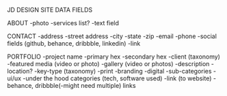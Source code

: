 JD DESIGN SITE DATA FIELDS

ABOUT
    -photo
    -services list?
    -text field

CONTACT
    -address
        -street address
        -city
        -state
        -zip
    -email
    -phone
    -social fields (github, behance, dribbble, linkedin)
        -link

PORTFOLIO
    -project name
    -primary hex
    -secondary hex
    -client (taxonomy)
    -featured media (video or photo)
    -gallery (video or photos)
    -description
    -location?
    -key-type (taxonomy)
        -print
        -branding
        -digital
    -sub-categories
        -ui/ux
    -under the hood categories (tech, software used)
    -link (to website)
    -behance, dribbble(-might need multiple) links


    
